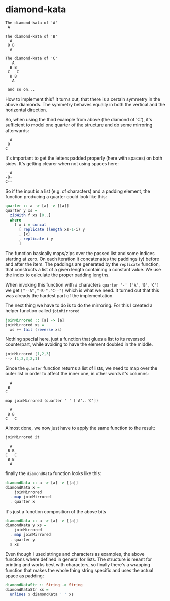 # diamond-kata

```
The diamond-kata of 'A'
 A

The diamond-kata of 'B'
  A
 B B
  A

The diamond-kata of 'C'
   A
  B B
 C   C
  B B
   A
   
 and so on...
```

How to implement this? It turns out, that there is a certain symmetry in the above diamonds. The symmetry behaves equally in both the vertical and the horizontal direction.

So, when using the third example from above (the diamond of 'C'), it's sufficient to model one quarter of the structure and do some mirroring afterwards:

```
  A
 B 
C  
```
It's important to get the letters padded properly (here with spaces) on both sides. It's getting clearer when not using spaces here:

```
--A
-B- 
C--
```
So if the input is a list (e.g. of characters) and a padding element, the function producing a quarter could look like this:

```haskell
quarter :: a -> [a] -> [[a]]
quarter y xs =
  zipWith f xs [0..]
  where
    f x i = concat
      [ replicate (length xs-1-i) y
      , [x]
      , replicate i y
      ]
 ```

The function basically maps/zips over the passed list and some indices starting at zero. On each iteration it concatenates the paddings (y) before and after the item. The paddings are generated by the `replicate` function, that constructs a list of a given length containing a constant value. We use the index to calculate the proper padding lengths.

When invoking this function with a characters `quarter '-' ['A','B','C']` we get `["--A","-B-","C--"]` which is what we need. It turned out that this was already the hardest part of the implementation.

The next thing we have to do is to do the mirroring. For this I created a helper function called `joinMirrored`

```haskell
joinMirrored :: [a] -> [a]
joinMirrored xs =
  xs ++ tail (reverse xs)
```

Nothing special here, just a function that glues a list to its reversed counterpart, while avoiding to have the element doubled in the middle.

```haskell
joinMirrored [1,2,3]
--> [1,2,3,2,1]
```

Since the `quarter` function returns a list of lists, we need to map over the outer list in order to affect the inner one, in other words it's columns:


```
  A
 B 
C  
```
`map joinMirrored (quarter ' ' ['A'..'C'])`
```
  A  
 B B 
C   C
```
Almost done, we now just have to apply the same function to the result:

`joinMirrored it`
```
  A  
 B B 
C   C
 B B 
  A  
```

finally the `diamondKata` function looks like this:

```haskell
diamondKata :: a -> [a] -> [[a]]
diamondKata x =
    joinMirrored
  . map joinMirrored
  . quarter x
```

It's just a function composition of the above bits

```haskell
diamondKata :: a -> [a] -> [[a]]
diamondKata y xs =
    joinMirrored
  . map joinMirrored
  . quarter y 
  $ xs
```

Even though I used strings and characters as examples, the above functions where defined in general for lists. The structure is meant for printing and works best with characters, so finally there's a wrapping function that makes the whole thing string specific and uses the actual space as padding:

```haskell
diamondKataStr :: String -> String
diamondKataStr xs =
  unlines $ diamondKata ' ' xs
```

